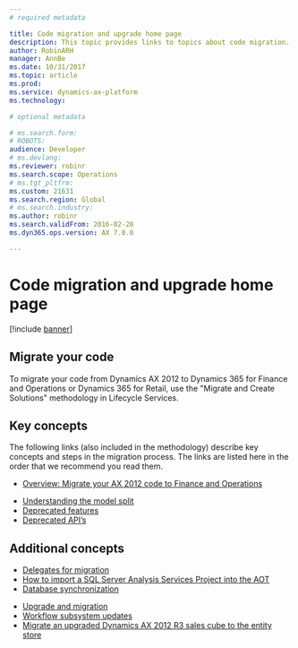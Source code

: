 ```yaml
---
# required metadata

title: Code migration and upgrade home page
description: This topic provides links to topics about code migration.
author: RobinARH
manager: AnnBe
ms.date: 10/31/2017
ms.topic: article
ms.prod: 
ms.service: dynamics-ax-platform
ms.technology: 

# optional metadata

# ms.search.form: 
# ROBOTS: 
audience: Developer
# ms.devlang: 
ms.reviewer: robinr
ms.search.scope: Operations
# ms.tgt_pltfrm: 
ms.custom: 21631
ms.search.region: Global
# ms.search.industry: 
ms.author: robinr
ms.search.validFrom: 2016-02-28
ms.dyn365.ops.version: AX 7.0.0

---
```



# Code migration and upgrade home page

[!include [banner](../includes/banner.md)]

## Migrate your code

To migrate your code from Dynamics AX 2012 to Dynamics 365 for Finance and Operations or Dynamics 365 for Retail, use the "Migrate and Create Solutions" methodology in Lifecycle Services.

## Key concepts

The following links (also included in the methodology) describe key concepts and steps in the migration process. The links are listed here in the order that we recommend you read them.

- [Overview: Migrate your AX 2012 code to Finance and Operations](prepare-migration.md)
<!--- [Migrate from AX 2012 (Office Mix)](https://mix.office.com/watch/4gsvk592c685)
- [Migrate between versions (Office Mix)](https://mix.office.com/watch/os2wff38zi6f)-->
<!-- [Resolve conflicts using Visual Studio (Office Mix)](https://mix.office.com/watch/1rl75ei2cs6d7)-->
- [Understanding the model split](../dev-tools/model-split.md)
- [Deprecated features](deprecated-features.md)
- [Deprecated API’s](deprecated-apis.md)
<!--- [Development tools performance tips (Office Mix)](https://mix.office.com/watch/rnp6ng9wu8kx)-->

## Additional concepts

- [Delegates for migration](delegates-migration.md)
- [How to import a SQL Server Analysis Services Project into the AOT](https://technet.microsoft.com/en-us/library/dn754850.aspx)
- [Database synchronization](../dev-tools/database-synchronization.md)
<!--- [Understand the migration task list (Office Mix)](https://mix.office.com/watch/kcek55rc5cau)-->
- [Upgrade and migration](upgrade-home-page.md)
- [Workflow subsystem updates](workflow-subsystem.md)
- [Migrate an upgraded Dynamics AX 2012 R3 sales cube to the entity store](migrate-upgraded-cube-entity-store.md)

